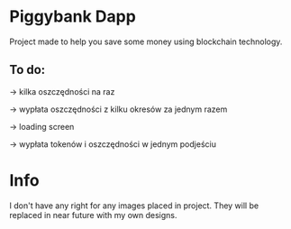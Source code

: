 # Piggybank Dapp

Project made to help you save some money using blockchain technology.

## To do:

-> kilka oszczędności na raz

-> wypłata oszczędności z kilku okresów za jednym razem

-> loading screen

-> wypłata tokenów i oszczędności w jednym podjeściu

# Info
I don't have any right for any images placed in project. They will be replaced in near future with my own designs.

